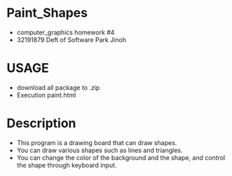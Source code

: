 # Paint_Shapes
- computer_graphics homework #4
- 32191879 Deft of Software Park Jinoh
# USAGE
- download all package to .zip
- Execution paint.html

# Description
- This program is a drawing board that can draw shapes.
- You can draw various shapes such as lines and triangles.
- You can change the color of the background and the shape, and control the shape through keyboard input.
